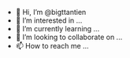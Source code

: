 - 👋 Hi, I’m @bigttantien
- 👀 I’m interested in ...
- 🌱 I’m currently learning ...
- 💞️ I’m looking to collaborate on ...
- 📫 How to reach me ...

<!---
bigttantien/bigttantien is a ✨ special ✨ repository because its `README.md` (this file) appears on your GitHub profile.
You can click the Preview link to take a look at your changes.
--->
